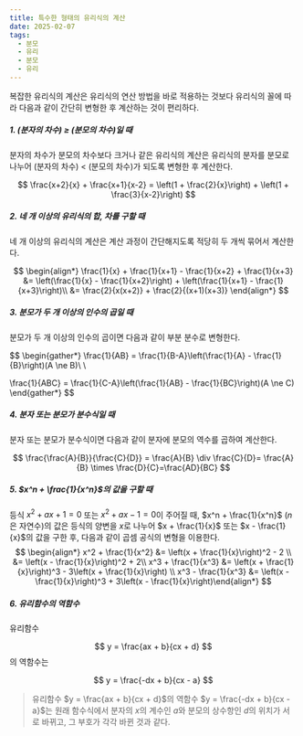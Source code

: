 ```yaml
---
title: 특수한 형태의 유리식의 계산
date: 2025-02-07
tags:
  - 분모
  - 유리
  - 분모
  - 유리
---
```

복잡한 유리식의 계산은 유리식의 연산 방법을 바로 적용하는 것보다 유리식의 꼴에 따라 다음과 같이 간단히 변형한 후 계산하는 것이 편리하다.

##### 1. (분자의 차수) ≥ (분모의 차수)일 때

분자의 차수가 분모의 차수보다 크거나 같은 유리식의 계산은 유리식의 분자를 분모로 나누어 (분자의 차수) < (분모의 차수)가 되도록 변형한 후 계산한다.

$$ \frac{x+2}{x} + \frac{x+1}{x-2} = \left(1 + \frac{2}{x}\right) + \left(1 + \frac{3}{x-2}\right) $$

##### 2. 네 개 이상의 유리식의 합, 차를 구할 때

네 개 이상의 유리식의 계산은 계산 과정이 간단해지도록 적당히 두 개씩 묶어서 계산한다.

$$
\begin{align*}
\frac{1}{x} + \frac{1}{x+1} - \frac{1}{x+2} + \frac{1}{x+3} &= \left(\frac{1}{x} - \frac{1}{x+2}\right) + \left(\frac{1}{x+1} - \frac{1}{x+3}\right)\\
&= \frac{2}{x(x+2)} + \frac{2}{(x+1)(x+3)} 
\end{align*}
$$

##### 3. 분모가 두 개 이상의 인수의 곱일 때

분모가 두 개 이상의 인수의 곱이면 다음과 같이 부분 분수로 변형한다.

$$
\begin{gather*}
\frac{1}{AB} = \frac{1}{B-A}\left(\frac{1}{A} - \frac{1}{B}\right)(A \ne B)\\
\\

\frac{1}{ABC} = \frac{1}{C-A}\left(\frac{1}{AB} - \frac{1}{BC}\right)(A \ne C) 
\end{gather*}
$$

##### 4. 분자 또는 분모가 분수식일 때

분자 또는 분모가 분수식이면 다음과 같이 분자에 분모의 역수를 곱하여 계산한다.

$$
\frac{\frac{A}{B}}{\frac{C}{D}} = \frac{A}{B} \div \frac{C}{D}= \frac{A}{B} \times \frac{D}{C}=\frac{AD}{BC}
$$

##### 5. $x^n + \frac{1}{x^n}$의 값을 구할 때

등식 $x^2 + ax + 1 = 0$ 또는 $x^2 + ax - 1 = 0$이 주어질 때, $x^n + \frac{1}{x^n}$ ($n$은 자연수)의 값은 등식의 양변을 $x$로 나누어 $x + \frac{1}{x}$ 또는 $x - \frac{1}{x}$의 값을 구한 후, 다음과 같이 곱셈 공식의 변형을 이용한다.
$$
\begin{align*}
x^2 + \frac{1}{x^2} &= \left(x + \frac{1}{x}\right)^2 - 2 \\
&= \left(x - \frac{1}{x}\right)^2 + 2\\
x^3 + \frac{1}{x^3} &= \left(x + \frac{1}{x}\right)^3 - 3\left(x + \frac{1}{x}\right)
\\
x^3 - \frac{1}{x^3} &= \left(x - \frac{1}{x}\right)^3 + 3\left(x - \frac{1}{x}\right)\end{align*}
$$
##### 6. 유리함수의 역함수

유리함수

$$
y = \frac{ax + b}{cx + d}
$$
의 역함수는

$$
y = \frac{-dx + b}{cx - a}
$$

> 유리함수 $y = \frac{ax + b}{cx + d}$의 역함수 $y = \frac{-dx + b}{cx - a}$는 원래 함수식에서 분자의 $x$의 계수인 $a$와 분모의 상수항인 $d$의 위치가 서로 바뀌고, 그 부호가 각각 바뀐 것과 같다.
